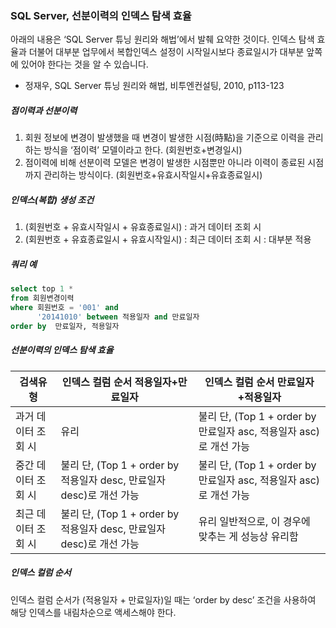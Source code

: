 ### SQL Server, 선분이력의 인덱스 탐색 효율

아래의 내용은 ‘SQL Server 튜닝 원리와 해법’에서 발췌 요약한 것이다. 인덱스 탐색 효율과 더불어 대부분 업무에서 복합인덱스 설정이 시작일시보다 종료일시가 대부분 앞쪽에 있어야 한다는 것을 알 수 있습니다.
* 정재우, SQL Server 튜닝 원리와 해법, 비투엔컨설팅, 2010, p113-123

##### 점이력과 선분이력
1. 회원 정보에 변경이 발생했을 때 변경이 발생한 시점(時點)을 기준으로 이력을 관리하는 방식을 ‘점이력’ 모델이라고 한다. (회원번호+변경일시)
2. 점이력에 비해 선분이력 모델은 변경이 발생한 시점뿐만 아니라 이력이 종료된 시점까지 관리하는 방식이다. (회원번호+유효시작일시+유효종료일시)

##### 인덱스(복합) 생성 조건
1. (회원번호 + 유효시작일시 + 유효종료일시) : 과거 데이터 조회 시
2. (회원번호 + 유효종료일시 + 유효시작일시) : 최근 데이터 조회 시 : 대부분 적용

##### 쿼리 예
```sql
select top 1 *
from 회원변경이력
where 회원번호 = '001' and
      '20141010' between 적용일자 and 만료일자
order by  만료일자, 적용일자
```

##### 선분이력의 인덱스 탐색 효율
| 검색유형            | 인덱스 컬럼 순서 적용일자+만료일자                                    | 인덱스 컬럼 순서 만료일자+적용일자                                  |
|---------------------|-----------------------------------------------------------------------|---------------------------------------------------------------------|
| 과거 데이터 조회 시 | 유리                                                                  | 불리  단, (Top 1 + order by 만료일자 asc, 적용일자 asc)로 개선 가능 |
| 중간 데이터 조회 시 | 불리  단, (Top 1 + order by 적용일자 desc, 만료일자 desc)로 개선 가능 | 불리  단, (Top 1 + order by 만료일자 asc, 적용일자 asc)로 개선 가능 |
| 최근 데이터 조회 시 | 불리  단, (Top 1 + order by 적용일자 desc, 만료일자 desc)로 개선 가능 | 유리 일반적으로, 이 경우에 맞추는 게 성능상 유리함                  |

##### 인덱스 컬럼 순서
인덱스 컬럼 순서가 (적용일자 + 만료일자)일 때는 ‘order by desc’ 조건을 사용하여 해당 인덱스를 내림차순으로 액세스해야 한다.
